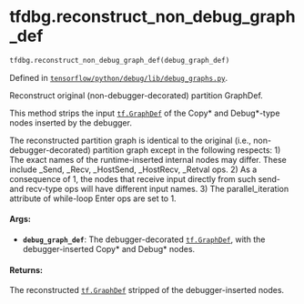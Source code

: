 <div itemscope itemtype="http://developers.google.com/ReferenceObject">
<meta itemprop="name" content="tfdbg.reconstruct_non_debug_graph_def" />
<meta itemprop="path" content="Stable" />
</div>

# tfdbg.reconstruct_non_debug_graph_def

``` python
tfdbg.reconstruct_non_debug_graph_def(debug_graph_def)
```



Defined in [`tensorflow/python/debug/lib/debug_graphs.py`](https://www.tensorflow.org/code/tensorflow/python/debug/lib/debug_graphs.py).

Reconstruct original (non-debugger-decorated) partition GraphDef.

This method strips the input <a href="../tf/GraphDef.md"><code>tf.GraphDef</code></a> of the Copy* and Debug*-type nodes
inserted by the debugger.

The reconstructed partition graph is identical to the original (i.e.,
  non-debugger-decorated) partition graph except in the following respects:
    1) The exact names of the runtime-inserted internal nodes may differ.
       These include _Send, _Recv, _HostSend, _HostRecv, _Retval ops.
    2) As a consequence of 1, the nodes that receive input directly from such
       send- and recv-type ops will have different input names.
    3) The parallel_iteration attribute of while-loop Enter ops are set to 1.

#### Args:

* <b>`debug_graph_def`</b>: The debugger-decorated <a href="../tf/GraphDef.md"><code>tf.GraphDef</code></a>, with the
    debugger-inserted Copy* and Debug* nodes.


#### Returns:

The reconstructed <a href="../tf/GraphDef.md"><code>tf.GraphDef</code></a> stripped of the debugger-inserted nodes.